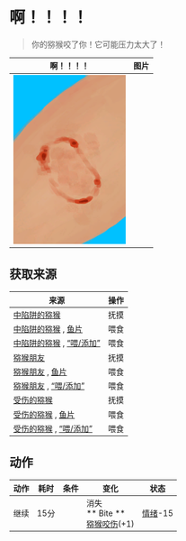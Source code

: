 # 啊！！！！  
> 你的猕猴咬了你！它可能压力太大了！  
  
  啊！！！！  |   图片   
 ----  |  ----:   
   |  <img decoding="async" src="Sprite/MacaqueBite.png" href="a.md" style="max-width:300px;max-height:300px;">   
  
## 获取来源  
来源  |  操作  
----  |  ----  
[中陷阱的猕猴](CageTrapMacaque.md)  |  抚摸  
[中陷阱的猕猴](CageTrapMacaque.md) , [鱼片](FishSlices.md)  |  喂食  
[中陷阱的猕猴](CageTrapMacaque.md) , [“喂/添加”](tag_Feed.md)  |  喂食  
[猕猴朋友](MacaqueFriend.md)  |  抚摸  
[猕猴朋友](MacaqueFriend.md) , [鱼片](FishSlices.md)  |  喂食  
[猕猴朋友](MacaqueFriend.md) , [“喂/添加”](tag_Feed.md)  |  喂食  
[受伤的猕猴](MacaqueWounded.md)  |  抚摸  
[受伤的猕猴](MacaqueWounded.md) , [鱼片](FishSlices.md)  |  喂食  
[受伤的猕猴](MacaqueWounded.md) , [“喂/添加”](tag_Feed.md)  |  喂食  
## 动作  
动作  |  耗时  |  条件  |  变化  |  状态  
----  |  ----  |  ----  |  ----  |  ----  
继续<br>  |  15分  |    |  消失<br>** Bite **<br>  [猕猴咬伤](W_MacaqueBite.md)(+1)<br>  |  [情绪](Morale.md)-15  

